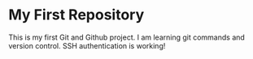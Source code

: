 # My First Repository
This is my first Git and Github project.
 I am learning git commands and version control.
SSH authentication is working!

